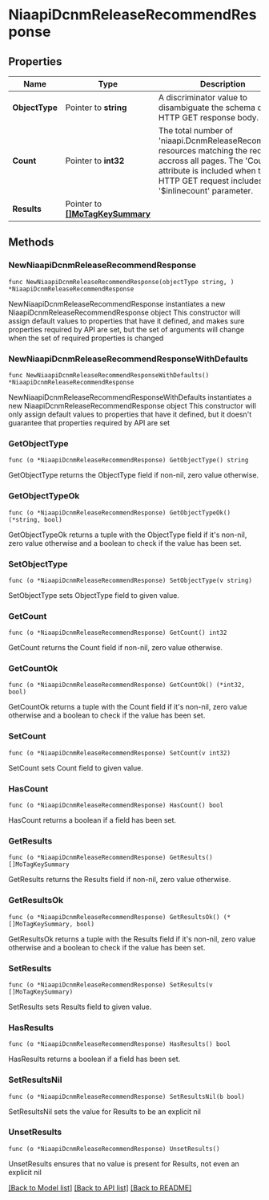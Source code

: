 # NiaapiDcnmReleaseRecommendResponse

## Properties

Name | Type | Description | Notes
------------ | ------------- | ------------- | -------------
**ObjectType** | Pointer to **string** | A discriminator value to disambiguate the schema of a HTTP GET response body. | 
**Count** | Pointer to **int32** | The total number of &#39;niaapi.DcnmReleaseRecommend&#39; resources matching the request, accross all pages. The &#39;Count&#39; attribute is included when the HTTP GET request includes the &#39;$inlinecount&#39; parameter. | [optional] 
**Results** | Pointer to [**[]MoTagKeySummary**](MoTagKeySummary.md) |  | [optional] 

## Methods

### NewNiaapiDcnmReleaseRecommendResponse

`func NewNiaapiDcnmReleaseRecommendResponse(objectType string, ) *NiaapiDcnmReleaseRecommendResponse`

NewNiaapiDcnmReleaseRecommendResponse instantiates a new NiaapiDcnmReleaseRecommendResponse object
This constructor will assign default values to properties that have it defined,
and makes sure properties required by API are set, but the set of arguments
will change when the set of required properties is changed

### NewNiaapiDcnmReleaseRecommendResponseWithDefaults

`func NewNiaapiDcnmReleaseRecommendResponseWithDefaults() *NiaapiDcnmReleaseRecommendResponse`

NewNiaapiDcnmReleaseRecommendResponseWithDefaults instantiates a new NiaapiDcnmReleaseRecommendResponse object
This constructor will only assign default values to properties that have it defined,
but it doesn't guarantee that properties required by API are set

### GetObjectType

`func (o *NiaapiDcnmReleaseRecommendResponse) GetObjectType() string`

GetObjectType returns the ObjectType field if non-nil, zero value otherwise.

### GetObjectTypeOk

`func (o *NiaapiDcnmReleaseRecommendResponse) GetObjectTypeOk() (*string, bool)`

GetObjectTypeOk returns a tuple with the ObjectType field if it's non-nil, zero value otherwise
and a boolean to check if the value has been set.

### SetObjectType

`func (o *NiaapiDcnmReleaseRecommendResponse) SetObjectType(v string)`

SetObjectType sets ObjectType field to given value.


### GetCount

`func (o *NiaapiDcnmReleaseRecommendResponse) GetCount() int32`

GetCount returns the Count field if non-nil, zero value otherwise.

### GetCountOk

`func (o *NiaapiDcnmReleaseRecommendResponse) GetCountOk() (*int32, bool)`

GetCountOk returns a tuple with the Count field if it's non-nil, zero value otherwise
and a boolean to check if the value has been set.

### SetCount

`func (o *NiaapiDcnmReleaseRecommendResponse) SetCount(v int32)`

SetCount sets Count field to given value.

### HasCount

`func (o *NiaapiDcnmReleaseRecommendResponse) HasCount() bool`

HasCount returns a boolean if a field has been set.

### GetResults

`func (o *NiaapiDcnmReleaseRecommendResponse) GetResults() []MoTagKeySummary`

GetResults returns the Results field if non-nil, zero value otherwise.

### GetResultsOk

`func (o *NiaapiDcnmReleaseRecommendResponse) GetResultsOk() (*[]MoTagKeySummary, bool)`

GetResultsOk returns a tuple with the Results field if it's non-nil, zero value otherwise
and a boolean to check if the value has been set.

### SetResults

`func (o *NiaapiDcnmReleaseRecommendResponse) SetResults(v []MoTagKeySummary)`

SetResults sets Results field to given value.

### HasResults

`func (o *NiaapiDcnmReleaseRecommendResponse) HasResults() bool`

HasResults returns a boolean if a field has been set.

### SetResultsNil

`func (o *NiaapiDcnmReleaseRecommendResponse) SetResultsNil(b bool)`

 SetResultsNil sets the value for Results to be an explicit nil

### UnsetResults
`func (o *NiaapiDcnmReleaseRecommendResponse) UnsetResults()`

UnsetResults ensures that no value is present for Results, not even an explicit nil

[[Back to Model list]](../README.md#documentation-for-models) [[Back to API list]](../README.md#documentation-for-api-endpoints) [[Back to README]](../README.md)


